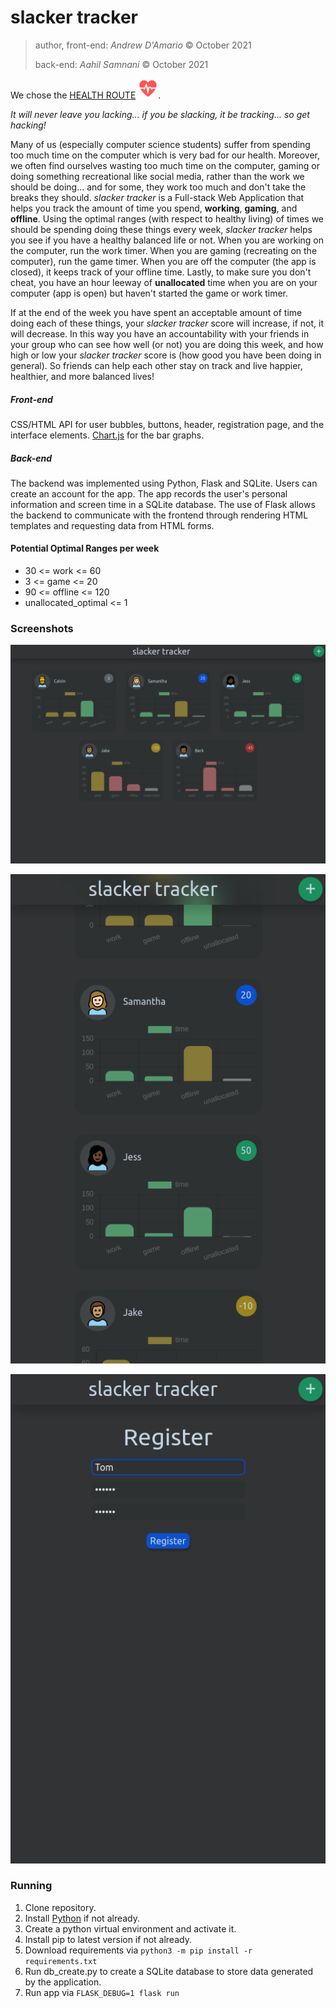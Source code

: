 # slacker tracker

> author, front-end: *Andrew D'Amario* © October 2021
> 
> back-end: *Aahil Samnani* © October 2021

We chose the [HEALTH ROUTE](https://hackthevalley.io/) ![](static/factions-health.png).

*It will never leave you lacking... if you be slacking, it be tracking... so get hacking!*

Many of us (especially computer science students) suffer from spending too much time on the computer which is very bad for our health. Moreover, we often find ourselves wasting too much time on the computer, gaming or doing something recreational like social media, rather than the work we should be doing... and for some, they work too much and don't take the breaks they should. *slacker tracker* is a Full-stack Web Application that helps you track the amount of time you spend, **working**, **gaming**, and **offline**. Using the optimal ranges (with respect to healthy living) of times we should be spending doing these things every week, *slacker tracker* helps you see if you have a healthy balanced life or not. When you are working on the computer, run the work timer. When you are gaming (recreating on the computer), run the game timer. When you are off the computer (the app is closed), it keeps track of your offline time. Lastly, to make sure you don't cheat, you have an hour leeway of **unallocated** time when you are on your computer (app is open) but haven't started the game or work timer.

If at the end of the week you have spent an acceptable amount of time doing each of these things, your *slacker tracker* score will increase, if not, it will decrease. In this way you have an accountability with your friends in your group who can see how well (or not) you are doing this week, and how high or low your *slacker tracker* score is (how good you have been doing in general). So friends can help each other stay on track and live happier, healthier, and more balanced lives!


##### Front-end

CSS/HTML API for user bubbles, buttons, header, registration page, and the interface elements. [Chart.js](https://www.chartjs.org/) for the bar graphs.

##### Back-end

The backend was implemented using Python, Flask and SQLite. Users can create an account for the app. The app records the user's personal information and screen time in a SQLite database. The use of Flask allows the backend to communicate with the frontend through rendering HTML templates and requesting data from HTML forms.

#### Potential Optimal Ranges per week
- 30 <= work <= 60
- 3 <= game <= 20
- 90 <= offline <= 120
- unallocated_optimal <= 1

### Screenshots

![](static/scrnli_10_17_2021_2-39-03%20AM.png)

![](static/scrnli_10_17_2021_2-39-56%20AM.png)

![](static/scrnli_10_17_2021_2-59-10%20AM.png)


### Running 

1. Clone repository.
2. Install [Python](https://www.python.org/downloads/) if not already.
3. Create a python virtual environment and activate it.
4. Install pip to latest version if not already.
5. Download requirements via `python3 -m pip install -r requirements.txt`
6. Run db_create.py to create a SQLite database to store data generated by the application.
7. Run app via `FLASK_DEBUG=1 flask run`


